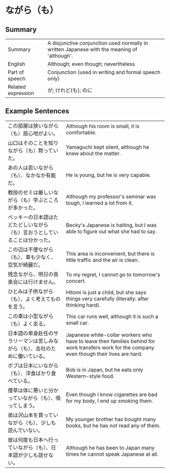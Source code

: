 # ながら（も）

## Summary

<table><tr>   <td>Summary</td>   <td>A disjunctive conjunction used normally in written Japanese with the meaning of 'although'.</td></tr><tr>   <td>English</td>   <td>Although; even though; nevertheless</td></tr><tr>   <td>Part of speech</td>   <td>Conjunction (used in writing and formal speech only)</td></tr><tr>   <td>Related expression</td>   <td>が; けれど(も); のに</td></tr></table>

## Example Sentences

<table><tr>   <td>この部屋は狭いながら（も）居心地がよい。</td>   <td>Although his room is small, it is comfortable.</td></tr><tr>   <td>山口はそのことを知りながら（も）黙っていた。</td>   <td>Yamaguchi kept silent, although he knew about the matter.</td></tr><tr>   <td>あの人は若いながら（も）、なかなか有能だ。</td>   <td>He is young, but he is very capable.</td></tr><tr>   <td>教授のゼミは厳しいながら（も）学ぶところが多かった。</td>   <td>Although my professor's seminar was tough, I learned a lot from it.</td></tr><tr>   <td>ベッキーの日本語はたどたどしいながら（も）言おうとしていることは分かった。</td>   <td>Becky's Japanese is halting, but I was able to figure out what she had to say.</td></tr><tr>   <td>この辺は不便ながら（も）、車も少なく、空気が綺麗だ。</td>   <td>This area is inconvenient, but there is little traffic and the air is clean.</td></tr><tr>   <td>残念ながら、明日の音楽会には行けません。</td>   <td>To my regret, I cannot go to tomorrow's concert.</td></tr><tr>   <td>ひとみは子供ながら（も）、よく考えてものを言う。</td>   <td>Hitomi is just a child, but she says things very carefully (literally: after thinking hard).</td></tr><tr>   <td>この車は小型ながら（も）よく走る。</td>   <td>This car runs well, although it is such a small car.</td></tr><tr>   <td>日本語の単身赴任のサラリーマンは苦しみながら（も）、会社のために働いている。</td>   <td>Japanese white-collar workers who have to leave their families behind for work transfers work for the company even though their lives are hard.</td></tr><tr>   <td>ボブは日本にいながら（も）、洋食ばかり食べている。</td>   <td>Bob is in Japan, but he eats only Western-style food.</td></tr><tr>   <td>煙草は体に悪いと分かっていながら（も）、吸ってしまう。</td>   <td>Even though I know cigarettes are bad for my body, I end up smoking them.</td></tr><tr>   <td>弟は沢山本を買っていながら（も）、少しも読んでいない。</td>   <td>My younger brother has bought many books, but he has not read any of them.</td></tr><tr>   <td>彼は何度も日本へ行っていながら（も）、日本語が少しも話せない。</td>   <td>Although he has been to Japan many times he cannot speak Japanese at all.</td></tr></table>

